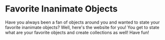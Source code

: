 # Favorite Inanimate Objects

Have you always been a fan of objects around you and wanted to state your favorite inanimate objects? Well, here's the website for you! You get to state what are your favorite objects and create collections as well! Have fun!